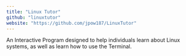 ```yaml
---
title: "Linux Tutor"
github: "linuxtutor"
website: "https://github.com/jpow187/LinuxTutor"
---
```


An Interactive Program designed to help individuals learn about Linux systems, as well as learn how to use the Terminal.
